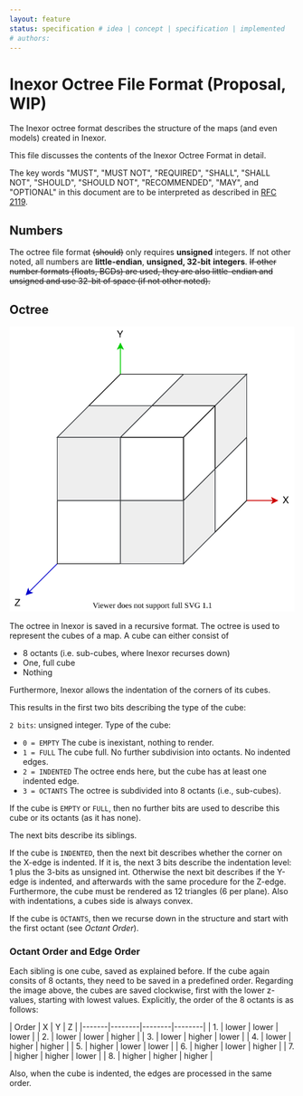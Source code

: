```yaml
---
layout: feature
status: specification # idea | concept | specification | implemented
# authors: 
---
```


# Inexor Octree File Format (Proposal, WIP)

The Inexor octree format describes the structure of the maps (and even models) created in Inexor.

This file discusses the contents of the Inexor Octree Format in detail.

The key words "MUST", "MUST NOT", "REQUIRED", "SHALL", "SHALL NOT", "SHOULD", "SHOULD NOT", "RECOMMENDED", "MAY", and "OPTIONAL" in this document are to be interpreted as described in [RFC 2119](https://tools.ietf.org/html/rfc2119).

## Numbers

The octree file format ~~(should)~~ only requires **unsigned** integers. If not other noted, all numbers are **little-endian**, **unsigned, 32-bit** **integers**. ~~If other number formats (floats, BCDs) are used, they are also little-endian and unsigned and use 32-bit of space (if not other noted).~~

## Octree

![Cube divided into Octants](./Octants.svg)

The octree in Inexor is saved in a recursive format. The octree is used to represent the cubes of a map. A cube can either consist of

* 8 octants (i.e. sub-cubes, where Inexor recurses down)
* One, full cube
* Nothing

Furthermore, Inexor allows the indentation of the corners of its cubes.

This results in the first two bits describing the type of the cube:

`2 bits`: unsigned integer. Type of the cube:

* `0 = EMPTY` The cube is inexistant, nothing to render.
* `1 = FULL` The cube full. No further subdivision into octants. No indented edges.
* `2 = INDENTED` The octree ends here, but the cube has at least one indented edge.
* `3 = OCTANTS` The octree is subdivided into 8 octants (i.e., sub-cubes).

If the cube is `EMPTY` or `FULL`, then no further bits are used to describe this cube or its octants (as it has none).

The next bits describe its siblings.

If the cube is `INDENTED`, then the next bit describes whether the corner on the X-edge is indented. If it is, the next 3 bits describe the indentation level: 1 plus the 3-bits as unsigned int. Otherwise the next bit describes if the Y-edge is indented, and afterwards with the same procedure for the Z-edge. Furthermore, the cube must be rendered as 12 triangles (6 per plane). Also with indentations, a cubes side is always convex.

If the cube is `OCTANTS`, then we recurse down in the structure and start with the first octant (see *Octant Order*).

### Octant Order and Edge Order

Each sibling is one cube, saved as explained before. If the cube again consits of 8 octants, they need to be saved in a predefined order. Regarding the image above, the cubes are saved clockwise, first with the lower z-values, starting with lowest values. Explicitly, the order of the 8 octants is as follows:

| Order | X | Y | Z | |-------|--------|--------|--------| | 1. | lower | lower | lower | | 2. | lower | lower | higher | | 3. | lower | higher | lower | | 4. | lower | higher | higher | | 5. | higher | lower | lower | | 6. | higher | lower | higher | | 7. | higher | higher | lower | | 8. | higher | higher | higher |

Also, when the cube is indented, the edges are processed in the same order.